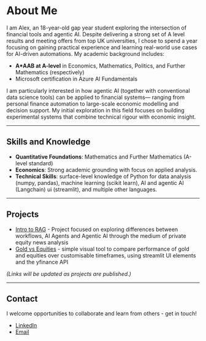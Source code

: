 # About Me  

I am Alex, an 18-year-old gap year student exploring the intersection of financial tools and agentic AI. Despite delivering a strong set of A level results and meeting offers from top UK universities, I chose to spend a year focusing on gaining practical experience and learning real-world use cases for AI-driven automations. My academic background includes:  

- **A*AAB at A-level** in Economics, Mathematics, Politics, and Further Mathematics (respectively)  
- Microsoft certification in Azure AI Fundamentals

I am particularly interested in how agentic AI (together with conventional data science tools) can be applied to financial systems— ranging from personal finance automation to large-scale economic modelling and decision support. My initial exploration in this field focuses on building experimental systems that combine technical rigour with economic insight.  

---

## Skills and Knowledge  

- **Quantitative Foundations**: Mathematics and Further Mathematics (A-level standard)  
- **Economics**: Strong academic grounding with focus on applied analysis.
- **Technical Skills**: surface-level knowledge of Python for data analysis (numpy, pandas), machine learning (scikit learn), AI and agentic AI (Langchain) ui (streamlit), and multiple other languages.

---

## Projects   
- [Intro to RAG](https://github.com/alexlodh/Intro_To_RAG/blob/main/README.md) - Project focused on exploring differences between workflows, AI Agents and Agentic AI through the medium of private equity news analysis
- [Gold vs Equities](https://github.com/alexlodh/Gold_vs_Equities/tree/main) - simple visual tool to compare performance of gold and equities over customisable timeframes, using streamlit UI elements and the yfinance API

*(Links will be updated as projects are published.)*  

---

## Contact  

I welcome opportunities to collaborate and learn from others - get in touch!

- [LinkedIn](https://www.linkedin.com/in/alexander-lodh-316350269/)  
- [Email](mailto:alexanderlodh@gmail.com)
